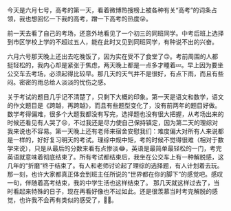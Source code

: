 今天是六月七号，高考的第一天，看着微博热搜榜上被各种有关“高考”的词条占领，我也想回忆一下我的高考，蹭一下高考的热度😝。

前一天去看了自己的考场，还意外地看见了一个初三的同班同学。中考后班上选择到市区学校上学的不超过五人，能在此时又见到同班同学，有种说不出的兴奋。

六月六号那天晚上还出去吃晚饭了，因为实在受不了食堂了🙃。考前周围的人都挺轻松的，我内心却是紧张于焦虑，两天晚上都是一点多才睡着💤。早上因为要坐公交车去考场，必须起得比较早。那几天的天气并不是很好，有点下雨，而且有些闷。密密的雨总给人淡淡的忧伤之感。

关于考试的题目几乎记不清楚了，只剩下大概的印象。第一天是语文和数学，语文的作文题目是《跨越，再跨越》，而且有些题型变化了，没有前两年的题目好做。数学考得偏难，很多个大题我都没有写完，选择题也没有很大把握，从考场出来的时候还看见有人哭了😢，不过我还是尽力使自己保持镇定，因为第二天的理综对我来说也不容易。第一天晚上还有老师来宿舍安慰我们：难度偏大对所有人来说都是一样的，好好复习明天的考试。理综中规中矩，考的时候不觉得很难（相对于数学来说），只是从最后的分数来看有点惨淡😂，英语是最简单最轻松的一门，考完英语就意味着彻底结束了。所有考试都结束后，我坐在公交车上有一种解脱感，这几年的“折磨”终于结束了。有人和老师讨论起了理综的选择题，有人计划着去玩。那一刻，也许大家都真正体会到班主任所说的“世界都在你的脚下”的感觉吧。感叹一句，伴随着高考结束，我的中学生活也这样结束了。
那几天就这样过去了，当时看起来特殊的日子，现在再看好像也不过如此。还是很羡慕当时考完解脱的感觉，也许我不会再有类似的感受了，😮‍💨。



